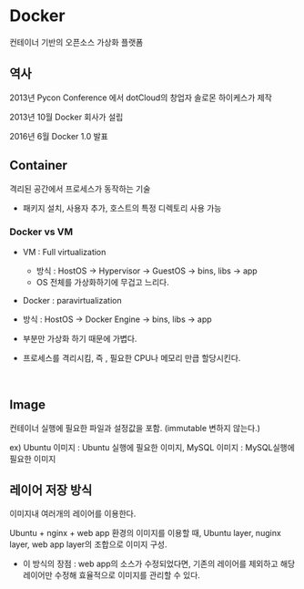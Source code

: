 # Docker

컨테이너 기반의 오픈소스 가상화 플랫폼



## 역사

2013년 Pycon Conference 에서 dotCloud의 창업자 솔로몬 하이케스가 제작

2013년 10월 Docker 회사가 설립

2016년 6월 Docker 1.0 발표



## Container

격리된 공간에서 프로세스가 동작하는 기술



- 패키지 설치, 사용자 추가, 호스트의 특정 디렉토리 사용 가능



### Docker vs VM

- VM : Full virtualization

  - 방식 : HostOS -> Hypervisor -> GuestOS -> bins, libs -> app
  - OS 전체를 가상화하기에 무겁고 느리다.

-  Docker : paravirtualization

  - 방식 : HostOS -> Docker Engine -> bins, libs -> app
  - 부분만 가상화 하기 때문에 가볍다.
  - 프로세스를 격리시킴, 즉 , 필요한 CPU나 메모리 만큽 할당시킨다.

  ​

## Image

컨테이너 실행에 필요한 파일과 설정값을 포함. (immutable 변하지 않는다.)

ex) Ubuntu 이미지 : Ubuntu 실행에 필요한 이미지, MySQL 이미지 : MySQL실행에 필요한 이미지



## 레이어 저장 방식

이미지내 여러개의 레이어를 이용한다.

Ubuntu + nginx + web app 환경의 이미지를 이용할 때, Ubuntu layer, nuginx layer, web app layer의 조합으로 이미지 구성. 



- 이 방식의 장점 : web app의 소스가 수정되었다면, 기존의 레이어를 제외하고 해당 레이어만 수정해 효율적으로 이미지를 관리할 수 있다. 